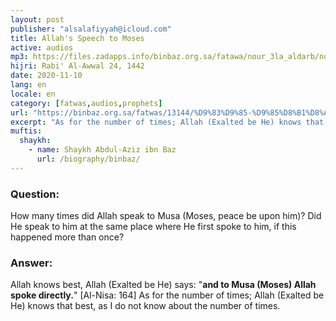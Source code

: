 ```yaml
---
layout: post
publisher: "alsalafiyyah@icloud.com"
title: Allah's Speech to Moses
active: audios
mp3: https://files.zadapps.info/binbaz.org.sa/fatawa/nour_3la_aldarb/nour_636/nour_63614.mp3
hijri: Rabi' Al-Awwal 24, 1442
date: 2020-11-10
lang: en
locale: en
category: [fatwas,audios,prophets]
url: "https://binbaz.org.sa/fatwas/13144/%D9%83%D9%85-%D9%85%D8%B1%D8%A9-%D9%83%D9%84%D9%85-%D8%A7%D9%84%D9%84%D9%87-%D9%85%D9%88%D8%B3%D9%89-%D8%B9%D9%84%D9%8A%D9%87-%D8%A7%D9%84%D8%B3%D9%84%D8%A7%D9%85"
excerpt: "As for the number of times; Allah (Exalted be He) knows that best, as I do not know about the number of times."
muftis:
  shaykh: 
    - name: Shaykh Abdul-Aziz ibn Baz
      url: /biography/binbaz/
---
```


### Question:
How many times did Allah speak to Musa (Moses, peace be upon him)? Did He speak to him at the same place where He first spoke to him, if this happened more than once? 

### Answer:
Allah knows best, Allah (Exalted be He) says: "**and to Musa (Moses) Allah spoke directly.**" [Al-Nisa: 164] As for the number of times; Allah (Exalted be He) knows that best, as I do not know about the number of times.
